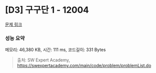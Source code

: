 # [D3] 구구단 1 - 12004 

[문제 링크](https://swexpertacademy.com/main/code/problem/problemDetail.do?contestProbId=AXkcWgFa8sADFAS8) 

### 성능 요약

메모리: 46,380 KB, 시간: 111 ms, 코드길이: 331 Bytes



> 출처: SW Expert Academy, https://swexpertacademy.com/main/code/problem/problemList.do